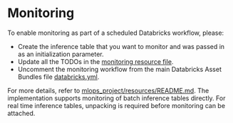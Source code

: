 # Monitoring

To enable monitoring as part of a scheduled Databricks workflow, please:
- Create the inference table that you want to monitor and was passed in as an initialization parameter.
- Update all the TODOs in the [monitoring resource file](../resources/monitoring-resource.yml).
- Uncomment the monitoring workflow from the main Databricks Asset Bundles file [databricks.yml](../databricks.yml).

For more details, refer to [mlops_project/resources/README.md](../resources/README.md). 
The implementation supports monitoring of batch inference tables directly.
For real time inference tables, unpacking is required before monitoring can be attached.
